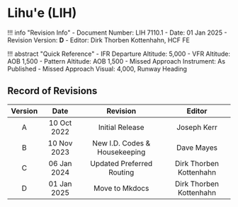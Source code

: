 # Lihu'e (LIH)

!!! info "Revision Info"
    - Document Number: LIH 7110.1
    - Date: 01 Jan 2025
    - Revision Version: **D**
    - Editor: Dirk Thorben Kottenhahn, HCF FE

!!! abstract "Quick Reference"
    - IFR Departure Altitude: 5,000
    - VFR Altitude: AOB 1,500
    - Pattern Altitude: AOB 1,500
    - Missed Approach Instrument: As Published
    - Missed Approach Visual: 4,000, Runway Heading

## Record of Revisions

| Version | Date | Revision | Editor |
|:---:|:---:|:---:|:---:|
| A | 10 Oct 2022 | Initial Release | Joseph Kerr |
| B | 10 Nov 2023 | New I.D. Codes & Housekeeping | Dave Mayes |
| C | 06 Jan 2024 | Updated Preferred Routing | Dirk Thorben Kottenhahn|
| D | 01 Jan 2025 | Move to Mkdocs | Dirk Thorben Kottenhahn |

